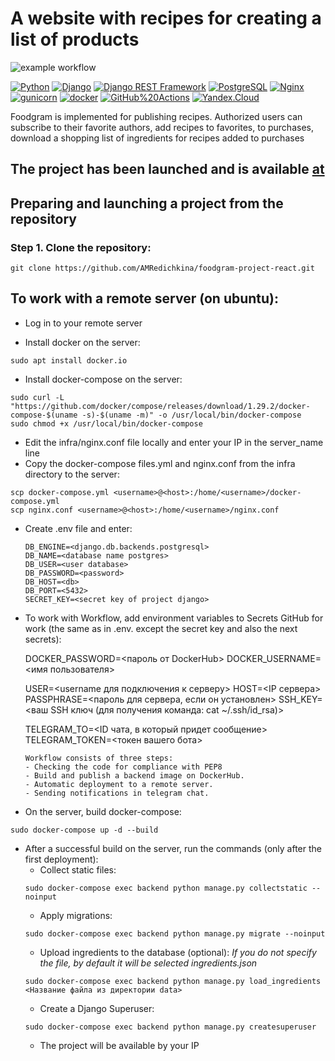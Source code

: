 # A website with recipes for creating a list of products
![example workflow](https://github.com/NIK-TIGER-BILL/foodgram-project-react/actions/workflows/foodgram_workflow.yml/badge.svg)  
  
[![Python](https://img.shields.io/badge/-Python-464646?style=flat-square&logo=Python)](https://www.python.org/)
[![Django](https://img.shields.io/badge/-Django-464646?style=flat-square&logo=Django)](https://www.djangoproject.com/)
[![Django REST Framework](https://img.shields.io/badge/-Django%20REST%20Framework-464646?style=flat-square&logo=Django%20REST%20Framework)](https://www.django-rest-framework.org/)
[![PostgreSQL](https://img.shields.io/badge/-PostgreSQL-464646?style=flat-square&logo=PostgreSQL)](https://www.postgresql.org/)
[![Nginx](https://img.shields.io/badge/-NGINX-464646?style=flat-square&logo=NGINX)](https://nginx.org/ru/)
[![gunicorn](https://img.shields.io/badge/-gunicorn-464646?style=flat-square&logo=gunicorn)](https://gunicorn.org/)
[![docker](https://img.shields.io/badge/-Docker-464646?style=flat-square&logo=docker)](https://www.docker.com/)
[![GitHub%20Actions](https://img.shields.io/badge/-GitHub%20Actions-464646?style=flat-square&logo=GitHub%20actions)](https://github.com/features/actions)
[![Yandex.Cloud](https://img.shields.io/badge/-Yandex.Cloud-464646?style=flat-square&logo=Yandex.Cloud)](https://cloud.yandex.ru/)



Foodgram is implemented for publishing recipes. Authorized users can subscribe to their favorite authors,
add recipes to favorites, to purchases, download a shopping list of ingredients for recipes added to purchases

## The project has been launched and is available [at](http://51.250.73.138/recipes)


## Preparing and launching a project from the repository

### Step 1. Clone the repository:
```
git clone https://github.com/AMRedichkina/foodgram-project-react.git
```
## To work with a remote server (on ubuntu):
* Log in to your remote server

* Install docker on the server:
```
sudo apt install docker.io 
```
* Install docker-compose on the server:
```
sudo curl -L "https://github.com/docker/compose/releases/download/1.29.2/docker-compose-$(uname -s)-$(uname -m)" -o /usr/local/bin/docker-compose
sudo chmod +x /usr/local/bin/docker-compose
```
* Edit the infra/nginx.conf file locally and enter your IP in the server_name line
* Copy the docker-compose files.yml and nginx.conf from the infra directory to the server:
```
scp docker-compose.yml <username>@<host>:/home/<username>/docker-compose.yml
scp nginx.conf <username>@<host>:/home/<username>/nginx.conf
```

* Create .env file and enter:
    ```
    DB_ENGINE=<django.db.backends.postgresql>
    DB_NAME=<database name postgres>
    DB_USER=<user database>
    DB_PASSWORD=<password>
    DB_HOST=<db>
    DB_PORT=<5432>
    SECRET_KEY=<secret key of project django>
    ```
* To work with Workflow, add environment variables to Secrets GitHub for work
(the same as in .env. except the secret key and also the next secrets):
    
    DOCKER_PASSWORD=<пароль от DockerHub>
    DOCKER_USERNAME=<имя пользователя>
 

    USER=<username для подключения к серверу>
    HOST=<IP сервера>
    PASSPHRASE=<пароль для сервера, если он установлен>
    SSH_KEY=<ваш SSH ключ (для получения команда: cat ~/.ssh/id_rsa)>

    TELEGRAM_TO=<ID чата, в который придет сообщение>
    TELEGRAM_TOKEN=<токен вашего бота>
    ```
    Workflow consists of three steps:
    - Checking the code for compliance with PEP8
    - Build and publish a backend image on DockerHub. 
    - Automatic deployment to a remote server.
    - Sending notifications in telegram chat.
  
* On the server, build docker-compose:
```
sudo docker-compose up -d --build
```
* After a successful build on the server, run the commands (only after the first deployment):
    - Collect static files:
    ```
    sudo docker-compose exec backend python manage.py collectstatic --noinput
    ```
    - Apply migrations:
    ```
    sudo docker-compose exec backend python manage.py migrate --noinput
    ```
    - Upload ingredients to the database (optional):
    *If you do not specify the file, by default it will be selected ingredients.json*
    ```
    sudo docker-compose exec backend python manage.py load_ingredients <Название файла из директории data>
    ```
    - Create a Django Superuser:
    ```
    sudo docker-compose exec backend python manage.py createsuperuser
    ```
    - The project will be available by your IP
